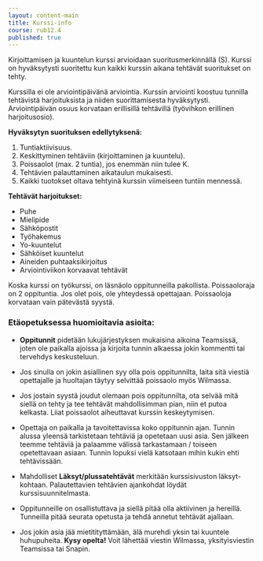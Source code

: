 ```yaml
---
layout: content-main
title: Kurssi-info
course: rub12.4
published: true
---
```


Kirjoittamisen ja kuuntelun kurssi arvioidaan suoritusmerkinnällä (S). Kurssi on hyväksytysti suoritettu kun kaikki kurssin aikana tehtävät suoritukset on tehty.

Kurssilla ei ole arviointipäivänä arviointia. Kurssin arviointi koostuu tunnilla tehtävistä harjoituksista ja niiden suorittamisesta hyväksytysti. Arviointipäivän osuus korvataan erillisillä tehtävillä (työvihkon erillinen harjoitusosio).

**Hyväksytyn suorituksen edellytyksenä:**

1. Tuntiaktiivisuus.
2. Keskittyminen tehtäviin (kirjoittaminen ja kuuntelu).
4. Poissaolot (max. 2 tuntia), jos enemmän niin tulee K. 
5. Tehtävien palauttaminen aikataulun mukaisesti.
6. Kaikki tuotokset oltava tehtyinä kurssin viimeiseen tuntiin mennessä.

**Tehtävät harjoitukset:**

- Puhe
- Mielipide
- Sähköpostit
- Työhakemus
- Yo-kuuntelut
- Sähköiset kuuntelut
- Aineiden puhtaaksikirjoitus
- Arviointiviikon korvaavat tehtävät

Koska kurssi on työkurssi, on läsnäolo oppitunneilla pakollista. Poissaoloraja on 2 oppituntia. Jos olet pois, ole yhteydessä opettajaan. Poissaoloja korvataan vain pätevästä syystä.

### Etäopetuksessa huomioitavia asioita:

- **Oppitunnit** pidetään lukujärjestyksen mukaisina aikoina Teamsissä, joten ole paikalla ajoissa ja kirjoita tunnin alkaessa jokin kommentti tai tervehdys keskusteluun.

- Jos sinulla on jokin asiallinen syy olla pois oppitunnilta, laita sitä viestiä opettajalle ja huoltajan täytyy selvittää poissaolo myös Wilmassa.

- Jos jostain syystä joudut olemaan pois oppitunnilta, ota selvää mitä siellä on tehty ja tee tehtävät mahdollisimman pian, niin et putoa kelkasta. Liiat poissaolot aiheuttavat kurssin keskeytymisen.

- Opettaja on paikalla ja tavoitettavissa koko oppitunnin ajan. Tunnin alussa yleensä tarkistetaan tehtäviä ja opetetaan uusi asia. Sen jälkeen teemme tehtäviä ja palaamme välissä tarkastamaan / toiseen opetettavaan asiaan. Tunnin lopuksi vielä katsotaan mihin kukin ehti tehtävissään.

- Mahdolliset **Läksyt/plussatehtävät** merkitään kurssisivuston läksyt-kohtaan. Palautettavien tehtävien ajankohdat löydät kurssisuunnitelmasta. 

- Oppitunneille on osallistuttava ja siellä pitää olla aktiivinen ja hereillä. Tunneilla pitää seurata opetusta ja tehdä annetut tehtävät ajallaan. 

- Jos jokin asia jää mietitityttämään, älä murehdi yksin tai kuuntele huhupuheita. **Kysy opelta!** Voit lähettää viestin Wilmassa, yksityisviestin Teamsissa tai Snapin.


